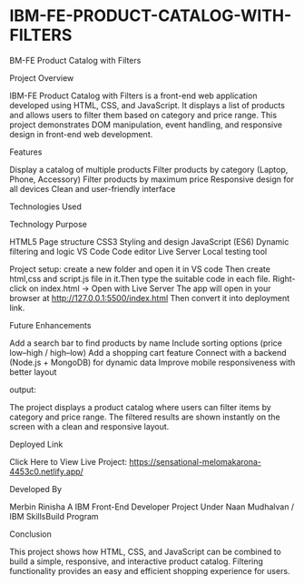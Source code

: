# IBM-FE-PRODUCT-CATALOG-WITH-FILTERS
BM-FE Product Catalog with Filters

Project Overview

IBM-FE Product Catalog with Filters is a front-end web application developed using HTML, CSS, and JavaScript. It displays a list of products and allows users to filter them based on category and price range. This project demonstrates DOM manipulation, event handling, and responsive design in front-end web development.

Features

Display a catalog of multiple products Filter products by category (Laptop, Phone, Accessory) Filter products by maximum price Responsive design for all devices Clean and user-friendly interface

Technologies Used

Technology Purpose

HTML5 Page structure CSS3 Styling and design JavaScript (ES6) Dynamic filtering and logic VS Code Code editor Live Server Local testing tool

Project setup: create a new folder and open it in VS code Then create html,css and script.js file in it.Then type the suitable code in each file. Right-click on index.html → Open with Live Server The app will open in your browser at http://127.0.0.1:5500/index.html Then convert it into deployment link.

Future Enhancements

Add a search bar to find products by name Include sorting options (price low–high / high–low) Add a shopping cart feature Connect with a backend (Node.js + MongoDB) for dynamic data Improve mobile responsiveness with better layout

output:

The project displays a product catalog where users can filter items by category and price range. The filtered results are shown instantly on the screen with a clean and responsive layout.

Deployed Link

Click Here to View Live Project: https://sensational-melomakarona-4453c0.netlify.app/

Developed By

Merbin Rinisha A IBM Front-End Developer Project Under Naan Mudhalvan / IBM SkillsBuild Program

Conclusion

This project shows how HTML, CSS, and JavaScript can be combined to build a simple, responsive, and interactive product catalog. Filtering functionality provides an easy and efficient shopping experience for users.
